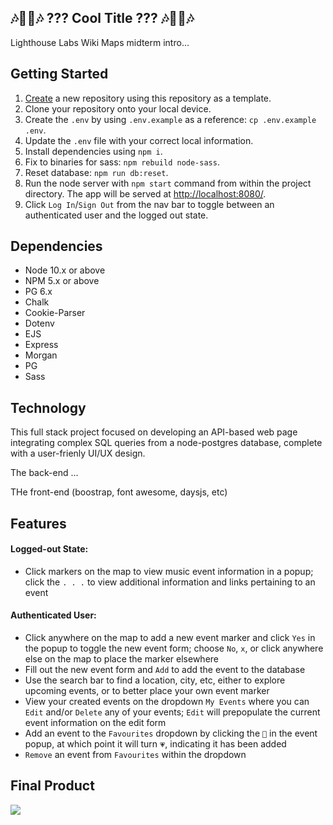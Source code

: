## 🎶🎤🎸🎶 ??? Cool Title ??? 🎶🎤🎸🎶

Lighthouse Labs Wiki Maps midterm intro...


## Getting Started

1. [Create](https://docs.github.com/en/repositories/creating-and-managing-repositories/creating-a-repository-from-a-template) a new repository using this repository as a template.
2. Clone your repository onto your local device.
3. Create the `.env` by using `.env.example` as a reference: `cp .env.example .env`.
4. Update the `.env` file with your correct local information.
5. Install dependencies using `npm i`.
6. Fix to binaries for sass: `npm rebuild node-sass`.
7. Reset database: `npm run db:reset`.
8. Run the node server with `npm start` command from within the project directory. The app will be served at <http://localhost:8080/>.
9. Click `Log In`/`Sign Out` from the nav bar to toggle between an authenticated user and the logged out state. 

## Dependencies

- Node 10.x or above
- NPM 5.x or above
- PG 6.x
- Chalk
- Cookie-Parser
- Dotenv
- EJS
- Express
- Morgan
- PG
- Sass

## Technology

This full stack project focused on developing an API-based web page integrating complex SQL queries from a node-postgres database, complete with a user-frienly UI/UX design.  

The back-end ... 

THe front-end (boostrap, font awesome, daysjs, etc)

## Features

#### Logged-out State:
- Click markers on the map to view music event information in a popup; click the `. . .` to view additional information and links pertaining to an event

#### Authenticated User:
- Click anywhere on the map to add a new event marker and click `Yes` in the popup to toggle the new event form; choose `No`, `x`, or click anywhere else on the map to place the marker elsewhere
- Fill out the new event form and `Add` to add the event to the database
- Use the search bar to find a location, city, etc, either to explore upcoming events, or to better place your own event marker
- View your created events on the dropdown `My Events` where you can `Edit` and/or `Delete` any of your events; `Edit` will prepopulate the current event information on the edit form
- Add an event to the `Favourites` dropdown by clicking the `🤍` in the event popup, at which point it will turn `💗`, indicating it has been added
- `Remove` an event from `Favourites` within the dropdown

## Final Product
![](docs/user_profile.gif)
